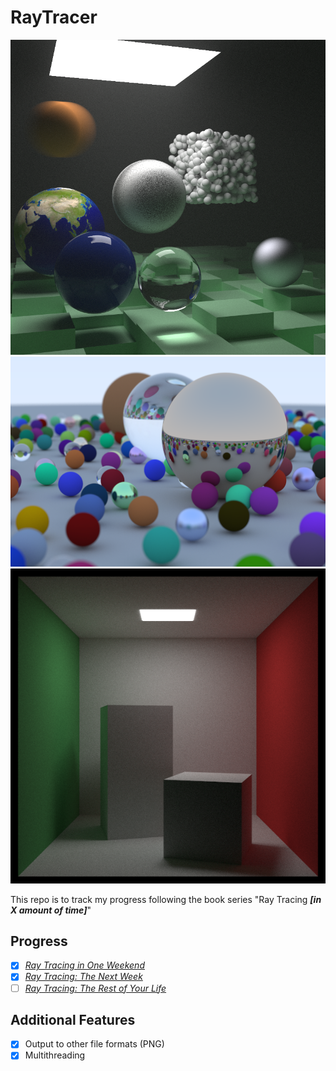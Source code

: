 # RayTracer

![Raytraced Image](examples/final.png)
![Raytraced Image](examples/balls.png)
![Raytraced Image](examples/cornell.png)

This repo is to track my progress following the book series "Ray Tracing ***[in X amount of time]***"

## Progress
- [X] [_Ray Tracing in One Weekend_](https://raytracing.github.io/books/RayTracingInOneWeekend.html)
- [X] [_Ray Tracing: The Next Week_](https://raytracing.github.io/books/RayTracingTheNextWeek.html)
- [ ] [_Ray Tracing: The Rest of Your Life_](https://raytracing.github.io/books/RayTracingTheRestOfYourLife.html)

## Additional Features
- [X] Output to other file formats (PNG)
- [X] Multithreading